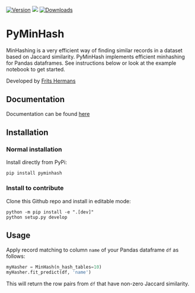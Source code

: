 [![Version](https://img.shields.io/pypi/v/pyminhash)](https://pypi.org/project/pyminhash/)
![](https://img.shields.io/github/license/fritshermans/pyminhash)
[![Downloads](https://pepy.tech/badge/pyminhash)](https://pepy.tech/project/pyminhash)

# PyMinHash

MinHashing is a very efficient way of finding similar records in a dataset based on Jaccard similarity. PyMinHash
implements efficient minhashing for Pandas dataframes. See instructions below or look at the example notebook to get
started.

Developed by [Frits Hermans](https://www.linkedin.com/in/frits-hermans-data-scientist/)

## Documentation

Documentation can be found [here](https://pyminhash.readthedocs.io/en/latest/)

## Installation

### Normal installation

Install directly from PyPi:

```
pip install pyminhash
```

### Install to contribute

Clone this Github repo and install in editable mode:

```
python -m pip install -e ".[dev]"
python setup.py develop
```

## Usage

Apply record matching to column `name` of your Pandas dataframe `df` as follows:

```python
myHasher = MinHash(n_hash_tables=10)
myHasher.fit_predict(df, 'name')
```

This will return the row pairs from `df` that have non-zero Jaccard similarity.
